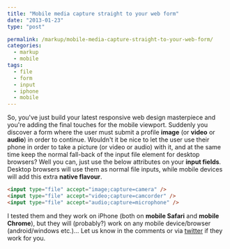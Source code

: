 ```yaml
---
title: "Mobile media capture straight to your web form"
date: "2013-01-23"
type: "post"

permalink: /markup/mobile-media-capture-straight-to-your-web-form/
categories:
  - markup
  - mobile
tags:
  - file
  - form
  - input
  - iphone
  - mobile
---
```


So, you've just build your latest responsive web design masterpiece and you're adding the final touches for the mobile viewport. Suddenly you discover a form where the user must submit a profile **image** (or **video** or **audio**) in order to continue. Wouldn't it be nice to let the user use their phone in order to take a picture (or video or audio) with it, and at the same time keep the normal fall-back of the input file element for desktop browsers? Well you can, just use the below attributes on your **input fields**. Desktop browsers will use them as normal file inputs, while mobile devices will add this extra **native flavour**.

```html
<input type="file" accept="image;capture=camera" />
<input type="file" accept="video;capture=camcorder" />
<input type="file" accept="audio;capture=microphone" />
```

I tested them and they work on iPhone (both on **mobile Safari** and **mobile Chrome**), but they will (probably?) work on any mobile device/browser (android/windows etc.)… Let us know in the comments or via [twitter](https://twitter.com/tsevdos "Tsevdos twitter account") if they work for you.
